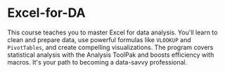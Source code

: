 # Excel-for-DA
This course teaches you to master Excel for data analysis. You'll learn to clean and prepare data, use powerful formulas like `VLOOKUP` and `PivotTables`, and create compelling visualizations. The program covers statistical analysis with the Analysis ToolPak and boosts efficiency with macros. It's your path to becoming a data-savvy professional.

